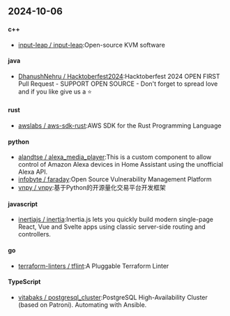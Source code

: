 ## 2024-10-06
#### c++
* [input-leap / input-leap](https://github.com/input-leap/input-leap):Open-source KVM software
#### java
* [DhanushNehru / Hacktoberfest2024](https://github.com/DhanushNehru/Hacktoberfest2024):Hacktoberfest 2024 OPEN FIRST Pull Request - SUPPORT OPEN SOURCE - Don't forget to spread love and if you like give us a ⭐️
#### rust
* [awslabs / aws-sdk-rust](https://github.com/awslabs/aws-sdk-rust):AWS SDK for the Rust Programming Language
#### python
* [alandtse / alexa_media_player](https://github.com/alandtse/alexa_media_player):This is a custom component to allow control of Amazon Alexa devices in Home Assistant using the unofficial Alexa API.
* [infobyte / faraday](https://github.com/infobyte/faraday):Open Source Vulnerability Management Platform
* [vnpy / vnpy](https://github.com/vnpy/vnpy):基于Python的开源量化交易平台开发框架
#### javascript
* [inertiajs / inertia](https://github.com/inertiajs/inertia):Inertia.js lets you quickly build modern single-page React, Vue and Svelte apps using classic server-side routing and controllers.
#### go
* [terraform-linters / tflint](https://github.com/terraform-linters/tflint):A Pluggable Terraform Linter
#### TypeScript
* [vitabaks / postgresql_cluster](https://github.com/vitabaks/postgresql_cluster):PostgreSQL High-Availability Cluster (based on Patroni). Automating with Ansible.
